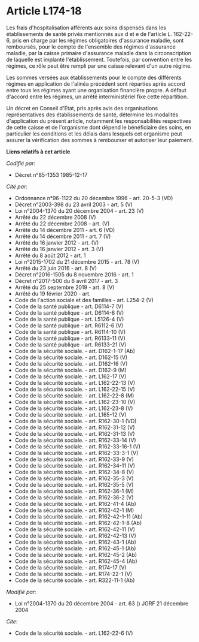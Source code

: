 # Article L174-18

Les frais d'hospitalisation afférents aux soins dispensés dans les établissements de santé privés mentionnés aux d et e de
l'article L. 162-22-6, pris en charge par les régimes obligatoires d'assurance maladie, sont remboursés, pour le compte de
l'ensemble des régimes d'assurance maladie, par la caisse primaire d'assurance maladie dans la circonscription de laquelle
est implanté l'établissement. Toutefois, par convention entre les régimes, ce rôle peut être rempli par une caisse relevant
d'un autre régime. 

Les sommes versées aux établissements pour le compte des différents régimes en application de l'alinéa précédent sont
réparties après accord entre tous les régimes ayant une organisation financière propre. A défaut d'accord entre les régimes,
un arrêté interministériel fixe cette répartition. 

Un décret en Conseil d'Etat, pris après avis des organisations représentatives des établissements de santé, détermine les
modalités d'application du présent article, notamment les responsabilités respectives de cette caisse et de l'organisme dont
dépend le bénéficiaire des soins, en particulier les conditions et les délais dans lesquels cet organisme peut assurer la
vérification des sommes à rembourser et autoriser leur paiement.

**Liens relatifs à cet article**

_Codifié par_:

  - Décret n°85-1353 1985-12-17

_Cité par_:

  - Ordonnance n°96-1122 du 20 décembre 1996 - art. 20-5-3 (VD)
  - Décret n°2003-398 du 23 avril 2003 - art. 5 (V)
  - Loi n°2004-1370 du 20 décembre 2004 - art. 23 (V)
  - Arrêté du 22 décembre 2008 (V)
  - Arrêté du 22 décembre 2008 - art. (V)
  - Arrêté du 14 décembre 2011 - art. 6 (VD)
  - Arrêté du 14 décembre 2011 - art. 7 (V)
  - Arrêté du 16 janvier 2012 - art. (V)
  - Arrêté du 16 janvier 2012 - art. 3 (V)
  - Arrêté du 8 août 2012 - art. 1
  - Loi n°2015-1702 du 21 décembre 2015 - art. 78 (V)
  - Arrêté du 23 juin 2016 - art. 8 (V)
  - Décret n°2016-1505 du 8 novembre 2016 - art. 1
  - Décret n°2017-500 du 6 avril 2017 - art. 3
  - Arrêté du 25 septembre 2019 - art. 8 (V)
  - Arrêté du 19 février 2020 - art.
  - Code de l'action sociale et des familles - art. L254-2 (V)
  - Code de la santé publique - art. D6114-7 (V)
  - Code de la santé publique - art. D6114-8 (V)
  - Code de la santé publique - art. L5126-4 (V)
  - Code de la santé publique - art. R6112-6 (V)
  - Code de la santé publique - art. R6114-10 (V)
  - Code de la santé publique - art. R6133-11 (V)
  - Code de la santé publique - art. R6133-21 (V)
  - Code de la sécurité sociale. - art. D162-1-17 (Ab)
  - Code de la sécurité sociale. - art. D162-15 (V)
  - Code de la sécurité sociale. - art. D162-16 (V)
  - Code de la sécurité sociale. - art. D162-9 (M)
  - Code de la sécurité sociale. - art. L162-17 (V)
  - Code de la sécurité sociale. - art. L162-22-13 (V)
  - Code de la sécurité sociale. - art. L162-22-15 (V)
  - Code de la sécurité sociale. - art. L162-22-8 (M)
  - Code de la sécurité sociale. - art. L162-23-10 (V)
  - Code de la sécurité sociale. - art. L162-23-8 (V)
  - Code de la sécurité sociale. - art. L165-12 (V)
  - Code de la sécurité sociale. - art. R162-30-1 (VD)
  - Code de la sécurité sociale. - art. R162-31-12 (V)
  - Code de la sécurité sociale. - art. R162-31-13 (V)
  - Code de la sécurité sociale. - art. R162-33-14 (V)
  - Code de la sécurité sociale. - art. R162-33-16-1 (V)
  - Code de la sécurité sociale. - art. R162-33-3-1 (V)
  - Code de la sécurité sociale. - art. R162-33-9 (V)
  - Code de la sécurité sociale. - art. R162-34-11 (V)
  - Code de la sécurité sociale. - art. R162-34-8 (V)
  - Code de la sécurité sociale. - art. R162-35-3 (V)
  - Code de la sécurité sociale. - art. R162-35-5 (V)
  - Code de la sécurité sociale. - art. R162-36-1 (M)
  - Code de la sécurité sociale. - art. R162-36-2 (V)
  - Code de la sécurité sociale. - art. R162-41-4 (Ab)
  - Code de la sécurité sociale. - art. R162-42-1 (M)
  - Code de la sécurité sociale. - art. R162-42-1-11 (Ab)
  - Code de la sécurité sociale. - art. R162-42-1-8 (Ab)
  - Code de la sécurité sociale. - art. R162-42-11 (V)
  - Code de la sécurité sociale. - art. R162-42-13 (V)
  - Code de la sécurité sociale. - art. R162-43-1 (Ab)
  - Code de la sécurité sociale. - art. R162-45-1 (Ab)
  - Code de la sécurité sociale. - art. R162-45-2 (Ab)
  - Code de la sécurité sociale. - art. R162-45-4 (Ab)
  - Code de la sécurité sociale. - art. R174-17 (V)
  - Code de la sécurité sociale. - art. R174-22-1 (V)
  - Code de la sécurité sociale. - art. R322-11-1 (Ab)

_Modifié par_:

  - Loi n°2004-1370 du 20 décembre 2004 - art. 63 () JORF 21 décembre 2004

_Cite_:

  - Code de la sécurité sociale. - art. L162-22-6 (V)
